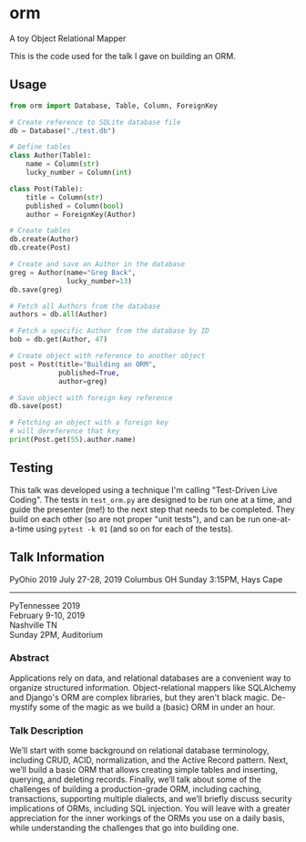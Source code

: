 # orm
A toy Object Relational Mapper

This is the code used for the talk I gave on building an ORM. 

## Usage

```python
from orm import Database, Table, Column, ForeignKey

# Create reference to SQLite database file
db = Database("./test.db")

# Define tables
class Author(Table):
    name = Column(str)
    lucky_number = Column(int)

class Post(Table):
    title = Column(str)
    published = Column(bool)
    author = ForeignKey(Author)

# Create tables
db.create(Author)
db.create(Post)

# Create and save an Author in the database
greg = Author(name="Greg Back", 
              lucky_number=13)
db.save(greg)

# Fetch all Authors from the database
authors = db.all(Author)

# Fetch a specific Author from the database by ID
bob = db.get(Author, 47)

# Create object with reference to another object
post = Post(title="Building an ORM",
            published=True,
            author=greg)

# Save object with foreign key reference
db.save(post)

# Fetching an object with a foreign key
# will dereference that key
print(Post.get(55).author.name)
``` 

## Testing

This talk was developed using a technique I'm calling "Test-Driven Live Coding".
The tests in `test_orm.py` are designed to be run one at a time, and guide the
presenter (me!) to the next step that needs to be completed. They build on each
other (so are not proper "unit tests"), and can be run one-at-a-time using
`pytest -k 01` (and so on for each of the tests).


## Talk Information

PyOhio 2019
July 27-28, 2019
Columbus OH
Sunday 3:15PM, Hays Cape

---

PyTennessee 2019  
February 9-10, 2019  
Nashville TN  
Sunday 2PM, Auditorium  

### Abstract

Applications rely on data, and relational databases are a convenient way to
organize structured information. Object-relational mappers like SQLAlchemy and
Django's ORM are complex libraries, but they aren't black magic. De-mystify some
of the magic as we build a (basic) ORM in under an hour.

### Talk Description

We’ll start with some background on relational database terminology, including
CRUD, ACID, normalization, and the Active Record pattern. Next, we’ll build a
basic ORM that allows creating simple tables and inserting, querying, and
deleting records. Finally, we’ll talk about some of the challenges of building a
production-grade ORM, including caching, transactions, supporting multiple
dialects, and we’ll briefly discuss security implications of ORMs, including SQL
injection. You will leave with a greater appreciation for the inner workings of
the ORMs you use on a daily basis, while understanding the challenges that go
into building one.
